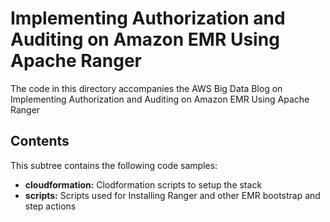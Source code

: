 # Implementing Authorization and Auditing on Amazon EMR Using Apache Ranger
The code in this directory accompanies the AWS Big Data Blog on Implementing Authorization and Auditing on Amazon EMR Using Apache Ranger

## Contents

This subtree contains the following code samples:

- **cloudformation:** Clodformation scripts to setup the stack
- **scripts:** Scripts used for Installing Ranger and other EMR bootstrap and step actions